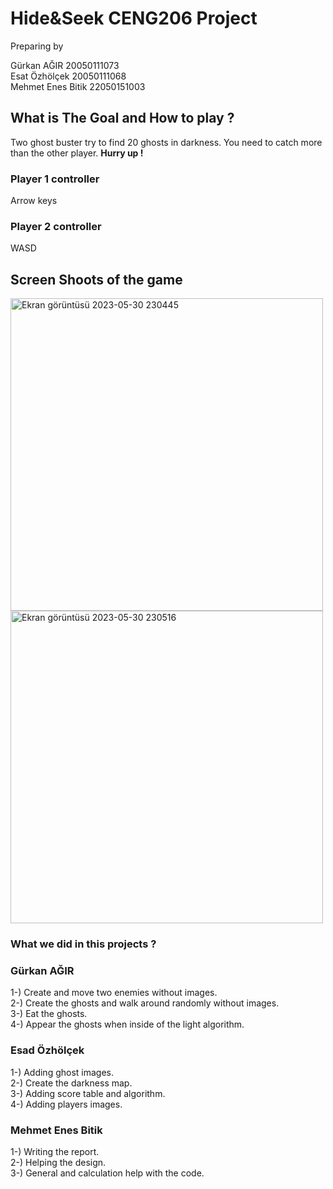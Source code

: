 # Hide&Seek CENG206 Project

Preparing by

Gürkan AĞIR 20050111073 <br>
Esat Özhölçek 20050111068 <br>
Mehmet Enes Bitik 22050151003 <br>

## What is The Goal and How to play ?

Two ghost buster try to find 20 ghosts in darkness. You need to catch more than the other player. **Hurry up !**

### Player 1 controller
Arrow keys

### Player 2 controller
WASD

## Screen Shoots of the game
<img width="500" alt="Ekran görüntüsü 2023-05-30 230445" src="https://github.com/esatozholcek/HideAndSeekGame/assets/91495699/8b714b25-4338-49c4-b1e6-86d6267276d5">
<br>
<img width="500" alt="Ekran görüntüsü 2023-05-30 230516" src="https://github.com/esatozholcek/HideAndSeekGame/assets/91495699/6dfb78ac-e804-494c-9c78-d9b5b9f6d827">



### What we did in this projects ?

### Gürkan AĞIR
1-) Create and move two enemies without images. <br>
2-) Create the ghosts and walk around randomly without images.<br>
3-) Eat the ghosts.<br>
4-) Appear the ghosts when inside of the light algorithm.<br>

### Esad Özhölçek
1-) Adding ghost images. <br>
2-) Create the darkness map. <br>
3-) Adding score table and algorithm. <br>
4-) Adding players images.<br>

### Mehmet Enes Bitik
1-) Writing the report.<br>
2-) Helping the design.<br>
3-) General and calculation help with the code.<br>

